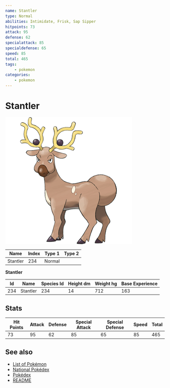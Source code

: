 ```yaml
---
name: Stantler
type: Normal
abilities: Intimidate, Frisk, Sap Sipper
hitpoints: 73
attack: 95
defense: 62
specialattack: 85
specialdefense: 65
speed: 85
total: 465
tags:
    - pokemon
categories:
    - pokemon
---
```


# Stantler


![Stantler](images/234.png)

| **Name** | **Index** | **Type 1** | **Type 2** |
|----|----|----|----|
| Stantler | 234 | Normal  |  |

**Stantler** 




| **Id** | **Name** | **Species Id** | **Height dm** | **Weight hg** | **Base Experience** |
|--------|----------|----------------|------------|------------|---------------------|
| 234 | Stantler | 234 | 14 | 712 | 163 |



## Stats

| **Hit Points** | **Attack** | **Defense** | **Special Attack** | **Special Defense** | **Speed** | **Total** |
|----------------|------------|-------------|--------------------|---------------------|-----------|-----------|
| 73 | 95 | 62 | 85 | 65 | 85 | 465 |

## See also

- [List of Pokémon](../pokemon.md)
- [National Pokédex](../national_pokedex.md)
- [Pokédex](../pokedex.md)
- [README](../README.md)
